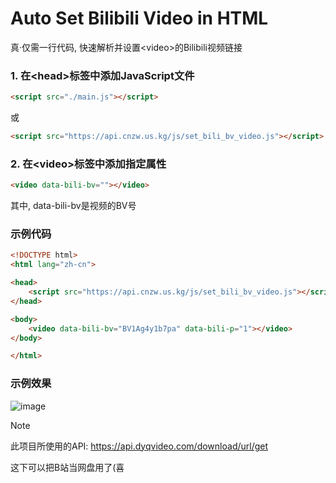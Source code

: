 # Auto Set Bilibili Video in HTML
真·仅需一行代码, 快速解析并设置&lt;video>的Bilibili视频链接
### 1. 在&lt;head>标签中添加JavaScript文件
```html
<script src="./main.js"></script>
```
或
```html
<script src="https://api.cnzw.us.kg/js/set_bili_bv_video.js"></script>
```
### 2. 在&lt;video>标签中添加指定属性
```html
<video data-bili-bv=""></video>
```
其中, data-bili-bv是视频的BV号

### 示例代码
```html
<!DOCTYPE html>
<html lang="zh-cn">

<head>
    <script src="https://api.cnzw.us.kg/js/set_bili_bv_video.js"></script>
</head>

<body>
    <video data-bili-bv="BV1Ag4y1b7pa" data-bili-p="1"></video>
</body>

</html>
```
### 示例效果
![image](https://github.com/user-attachments/assets/9317b1a8-36ed-407d-8976-ed1322bb69ee)

>[!NOTE]
>此项目所使用的API: https://api.dyqvideo.com/download/url/get

这下可以把B站当网盘用了(喜
